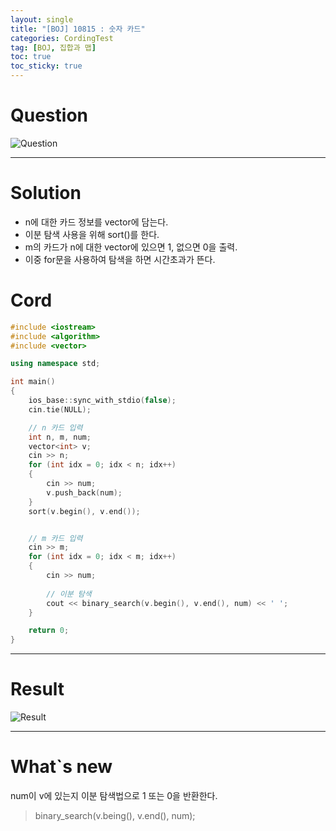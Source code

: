 ```yaml
---
layout: single
title: "[BOJ] 10815 : 숫자 카드"
categories: CordingTest
tag: [BOJ, 집합과 맵]
toc: true
toc_sticky: true
---
```


# Question
![Question](https://user-images.githubusercontent.com/97664446/171432566-0ee3edf7-1444-41a3-bad2-335b31824b3c.PNG)

***

# Solution
- n에 대한 카드 정보를 vector에 담는다.
- 이분 탐색 사용을 위해 sort()를 한다.
- m의 카드가 n에 대한 vector에 있으면 1, 없으면 0을 출력.
- 이중 for문을 사용하여 탐색을 하면 시간초과가 뜬다.

# Cord
```c++
#include <iostream>
#include <algorithm>
#include <vector>

using namespace std;

int main()
{
    ios_base::sync_with_stdio(false);
    cin.tie(NULL);

    // n 카드 입력
    int n, m, num;
    vector<int> v;
    cin >> n;
    for (int idx = 0; idx < n; idx++)
    {
        cin >> num;
        v.push_back(num);
    }
    sort(v.begin(), v.end());


    // m 카드 입력
    cin >> m;
    for (int idx = 0; idx < m; idx++)
    {
        cin >> num;
        
        // 이분 탐색
        cout << binary_search(v.begin(), v.end(), num) << ' ';
    }

    return 0;
}
```

***

# Result
![Result](https://user-images.githubusercontent.com/97664446/171432575-d2c67265-d573-4ae1-9fc4-1ce713172d5c.PNG)

***

# What`s new

num이 v에 있는지 이분 탐색법으로 1 또는 0을 반환한다.
> binary_search(v.being(), v.end(), num);